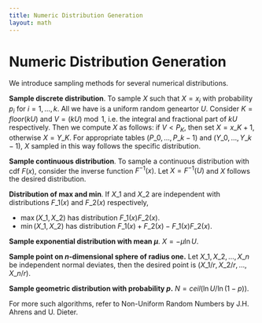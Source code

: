 ```yaml
---
title: Numeric Distribution Generation
layout: math
---
```


# Numeric Distribution Generation

We introduce sampling methods for several numerical distributions.

**Sample discrete distribution**. To sample $X$ such that $X=x_i$ with probability $p_i$ for $i=1,…,k$. All we have is a uniform random geneartor $U$. Consider $K=floor(kU)$ and $V=(kU)\bmod 1$, i.e. the integral and fractional part of $kU$ respectively. Then we compute $X$ as follows: if $V<P_K$, then set $X= x\_{K+1}$, otherwise $X=Y\_K$. For appropriate tables $(P\_0,…,P\_{k-1})$ and $(Y\_0,…,Y\_{k-1})$, $X$ sampled in this way follows the specific distribution.

**Sample continuous distribution**. To sample a continuous distribution with cdf $F(x)$, consider the inverse function $F^{-1}(x)$. Let $X=F^{-1}(U)$ and $X$ follows the desired distribution.

**Distribution of max and min**. If $X\_1$ and $X\_2$ are independent with distributions $F\_1(x)$ and $F\_2(x)$ respectively,

* $\max(X\_1,X\_2)$ has distribution $F\_1(x)F\_2(x)$.
* $\min(X\_1,X\_2)$ has distribution $F\_1(x)+F\_2(x)-F\_1(x)F\_2(x)$.

**Sample exponential distribution with mean $\mu$**. $X=-\mu\ln U$.

**Sample point on $n$-dimensional sphere of radius one.** Let $X\_1, X\_2, …, X\_n$ be independent normal deviates, then the desired point is $(X\_1/r, X\_2/r, …, X\_n/r)$.

**Sample geometric distribution with probability $p$.** $N=ceil(\ln U/\ln(1-p))$.

For more such algorithms, refer to Non-Uniform Random Numbers by J.H. Ahrens and U. Dieter.